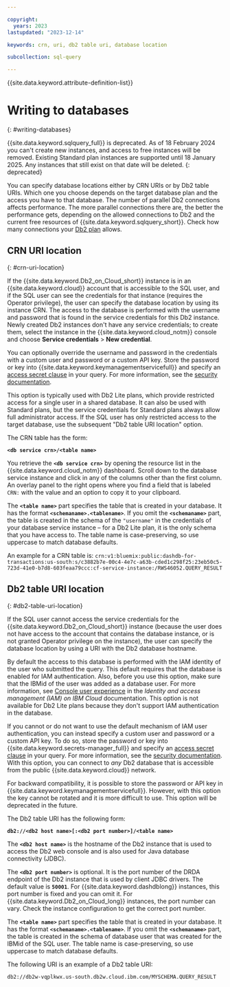 ```yaml
---

copyright:
  years: 2023
lastupdated: "2023-12-14"

keywords: crn, uri, db2 table uri, database location

subcollection: sql-query

---
```


{{site.data.keyword.attribute-definition-list}}

# Writing to databases
{: #writing-databases}

{{site.data.keyword.sqlquery_full}} is deprecated. As of 18 February 2024 you can't create new instances, and access to free instances will be removed. Existing Standard plan instances are supported until 18 January 2025. Any instances that still exist on that date will be deleted.
{: deprecated}

You can specify database locations either by CRN URIs or by Db2 table URIs. Which one you choose depends on the target database plan and the access you have to that database. The number of parallel Db2 connections affects performance. The more parallel connections there are, the better the performance gets, depending on the allowed connections to Db2 and the current free resources of {{site.data.keyword.sqlquery_short}}. Check how many connections your [Db2 plan](https://cloud.ibm.com/catalog/services/db2) allows.

## CRN URI location
{: #crn-uri-location}

If the {{site.data.keyword.Db2_on_Cloud_short}} instance is in an {{site.data.keyword.cloud}} account that is accessible to the SQL user, and if the SQL user can see the credentials for that instance (requires the Operator privilege), the user can specify the database location by using its instance CRN. The access to the database is performed with the username and password that is found in the service credentials for this Db2 instance. Newly created Db2 instances don't have any service credentials; to create them, select the instance in the {{site.data.keyword.cloud_notm}} console and choose **Service credentials** > **New credential**.

You can optionally override the username and password in the credentials with a custom user and password or a custom API key. Store the password or key into {{site.data.keyword.keymanagementservicefull}} and specify an [access secret clause](/docs/sql-query?topic=sql-query-sql-reference#accessSecrets) in your query. For more information, see the [security documentation](/docs/sql-query?topic=sql-query-authentication).

This option is typically used with Db2 Lite plans, which provide restricted access for a single user in a shared database. It can also be used with Standard plans, but the service credentials for Standard plans always allow full administrator access. If the SQL user has only restricted access to the target database, use the subsequent "Db2 table URI location" option.

The CRN table has the form:

**`<db service crn>/<table name>`**

You retrieve the **`<db service crn>`** by opening the resource list in the {{site.data.keyword.cloud_notm}} dashboard. Scroll down to the database service instance and click in any of the columns other than the first column. An overlay panel to the right opens where you find a field that is labeled `CRN:` with the value and an option to copy it to your clipboard.

The **`<table name>`** part specifies the table that is created in your database. It has the format **`<schemaname>.<tablename>`**. If you omit the **`<schemaname>`** part, the table is created in the schema of the `"username"` in the credentials of your database service instance &ndash; for a Db2 Lite plan, it is the only schema that you have access to. The table name is case-preserving, so use uppercase to match database defaults.

An example for a CRN table is: `crn:v1:bluemix:public:dashdb-for-transactions:us-south:s/c3882b7e-00c4-4e7c-a63b-cded1c298f25:23eb50c5-723d-41e0-b7d8-603feaa79ccc:cf-service-instance:/RWS46052.QUERY_RESULT`

## Db2 table URI location
{: #db2-table-uri-location}

If the SQL user cannot access the service credentials for the {{site.data.keyword.Db2_on_Cloud_short}} instance (because the user does not have access to the account that contains the database instance, or is not granted Operator privilege on the instance), the user can specify the database location by using a URI with the Db2 database hostname.

By default the access to this database is performed with the IAM identity of the user who submitted the query. This default requires that the database is enabled for IAM authentication. Also, before you use this option, make sure that the IBMid of the user was added as a database user. For more information, see [Console user experience](https://www.ibm.com/support/knowledgecenter/en/SS6NHC/com.ibm.swg.im.dashdb.security.doc/doc/iam.html) in the *Identity and access management (IAM) on IBM Cloud* documentation. This option is not available for Db2 Lite plans because they don't support IAM authentication in the database.

If you cannot or do not want to use the default mechanism of IAM user authentication, you can instead specify a custom user and password or a custom API key. To do so, store the password or key into {{site.data.keyword.secrets-manager_full}} and specify an [access secret clause](/docs/sql-query?topic=sql-query-sql-reference#accessSecrets) in your query. For more information, see the [security documentation](/docs/sql-query?topic=sql-query-authentication#accessauthentication). With this option, you can connect to *any* Db2 database that is accessible from the public {{site.data.keyword.cloud}} network.

For backward compatibility, it is possible to store the password or API key in {{site.data.keyword.keymanagementservicefull}}. However, with this option the key cannot  be rotated and it is more difficult to use. This option will be deprecated in the future.

The Db2 table URI has the following form:

**`db2://<db2 host name>[:<db2 port number>]/<table name>`**

The **`<db2 host name>`** is the hostname of the Db2 instance that is used to access the Db2 web console and is also used for Java database connectivity (JDBC).

The **`<db2 port number>`** is optional. It is the port number of the DRDA endpoint of the Db2 instance that is used by client JDBC drivers. The default value is **`50001`**. For {{site.data.keyword.dashdblong}} instances, this port number is fixed and you can omit it. For {{site.data.keyword.Db2_on_Cloud_long}} instances, the port number can vary. Check the instance configuration to get the correct port number.

The **`<table name>`** part specifies the table that is created in your database. It has the format **`<schemaname>.<tablename>`**.
If you omit the **`<schemaname>`** part, the table is created in the schema of database user that was created for the IBMid of the SQL user. The table name is case-preserving, so use uppercase to match database defaults.

The following URI is an example of a Db2 table URI:

`db2://db2w-vqplkwx.us-south.db2w.cloud.ibm.com/MYSCHEMA.QUERY_RESULT`
